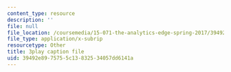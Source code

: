 ```yaml
---
content_type: resource
description: ''
file: null
file_location: /coursemedia/15-071-the-analytics-edge-spring-2017/39492e8975755c13832534057dd6141a_ag4Qe2uheP0.vtt
file_type: application/x-subrip
resourcetype: Other
title: 3play caption file
uid: 39492e89-7575-5c13-8325-34057dd6141a
---
```

